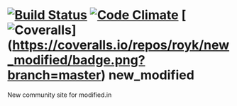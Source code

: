 [![Build Status](https://secure.travis-ci.org/royk/new_modified.png?branch=master)](https://travis-ci.org/royk/new_modified)
[![Code Climate](https://codeclimate.com/badge.png)](https://codeclimate.com/github/royk/new_modified)
[![Coveralls](https://coveralls.io/repos/royk/new_modified/badge.png?branch=master)] (https://coveralls.io/repos/royk/new_modified/badge.png?branch=master)
new_modified
============

New community site for modified.in
